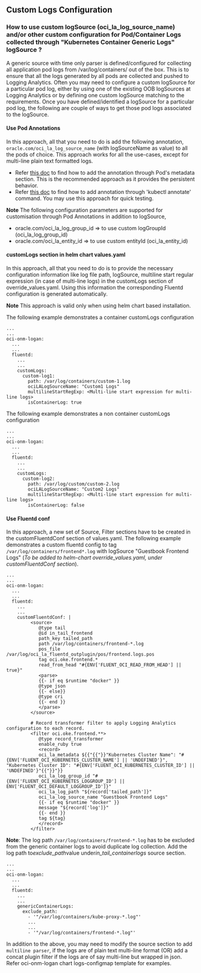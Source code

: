 ## Custom Logs Configuration

### How to use custom logSource (oci_la_log_source_name) and/or other custom configuration for Pod/Container Logs collected through "Kubernetes Container Generic Logs" logSource ?

A generic source with time only parser is defined/configured for collecting all application pod logs from /var/log/containers/ out of the box.
This is to ensure that all the logs generated by all pods are collected and pushed to Logging Analytics.
Often you may need to configure a custom logSource for a particular pod log, either by using one of the existing OOB logSources at Logging Analytics or by defining one custom logSource matching to the requirements.
Once you have defined/identified a logSource for a particular pod log, the following are couple of ways to get those pod logs associated to the logSource.

#### Use Pod Annotations

In this approach, all that you need to do is add the following annotation, `oracle.com/oci_la_log_source_name` (with logSourceName as value) to all the pods of choice.
This approach works for all the use-cases, except for multi-line plain text formatted logs.

* Refer [this doc](https://kubernetes.io/docs/concepts/overview/working-with-objects/annotations/) to find how to add the annotation through Pod's metadata section. This is the recommended approach as it provides the persistent behavior.
* Refer [this doc](https://kubernetes.io/docs/reference/generated/kubectl/kubectl-commands#annotate) to find how to add annotation through 'kubectl annotate' command. You may use this approach for quick testing.

**Note** The following configuration parameters are supported for customisation through Pod Annotations in addition to logSource,

* oracle.com/oci_la_log_group_id => to use custom logGroupId (oci_la_log_group_id)
* oracle.com/oci_la_entity_id => to use custom entityId (oci_la_entity_id)

#### customLogs section in helm chart values.yaml

In this approach, all that you need to do is to provide the necessary configuration information like log file path, logSource, multiline start regular expression (in case of multi-line logs) in the customLogs section of override_values.yaml.
Using this information the corresponding Fluentd configuration is generated automatically.

**Note** This approach is valid only when using helm chart based installation.

The following example demonstrates a container customLogs configuration

```
...
...
oci-onm-logan:
  ...
  ...
  fluentd:
    ...
    ...
    customLogs:
      custom-log1:
        path: /var/log/containers/custom-1.log
        ociLALogSourceName: "Custom1 Logs"
        multilineStartRegExp: <Multi-line start expression for multi-line logs>
        isContainerLog: true
```

The following example demonstrates a non container customLogs configuration

```
...
...
oci-onm-logan:
  ...
  ...
  fluentd:
    ...
    ...
    customLogs:
      custom-log2:
        path: /var/log/custom/custom-2.log
        ociLALogSourceName: "Custom2 Logs"
        multilineStartRegExp: <Multi-line start expression for multi-line logs>
        isContainerLog: false
```

#### Use Fluentd conf

In this approach, a new set of Source, Filter sections have to be created in the customFluentdConf section of values.yaml.
The following example demonstrates a custom fluentd config to tag `/var/log/containers/frontend*.log` with logSource "Guestbook Frontend Logs"
(*To be added to helm-chart override_values.yaml, under customFluentdConf section*).

```
...
...
oci-onm-logan:
  ...
  ...
  fluentd:
    ...
    ...
    customFluentdConf: |
         <source>
            @type tail
            @id in_tail_frontend
            path_key tailed_path
            path /var/log/containers/frontend-*.log
            pos_file /var/log/oci_la_fluentd_outplugin/pos/frontend.logs.pos
            tag oci.oke.frontend.*
            read_from_head "#{ENV['FLUENT_OCI_READ_FROM_HEAD'] || true}"
            <parse>
            {{- if eq $runtime "docker" }}
            @type json
            {{- else}}
            @type cri
            {{- end }}
            </parse>
         </source>

         # Record transformer filter to apply Logging Analytics configuration to each record.
         <filter oci.oke.frontend.**>
            @type record_transformer
            enable_ruby true
            <record>
            oci_la_metadata ${{"{{"}}"Kubernetes Cluster Name": "#{ENV['FLUENT_OCI_KUBERNETES_CLUSTER_NAME'] || 'UNDEFINED'}", "Kubernetes Cluster ID": "#{ENV['FLUENT_OCI_KUBERNETES_CLUSTER_ID'] || 'UNDEFINED'}"{{"}}"}}
            oci_la_log_group_id "#{ENV['FLUENT_OCI_KUBERNETES_LOGGROUP_ID'] || ENV['FLUENT_OCI_DEFAULT_LOGGROUP_ID']}"
            oci_la_log_path "${record['tailed_path']}"
            oci_la_log_source_name "Guestbook Frontend Logs"
            {{- if eq $runtime "docker" }}
            message "${record['log']}"
            {{- end }}
            tag ${tag}
            </record>
         </filter>
```

**Note**: The log path `/var/log/containers/frontend-*.log` has to be excluded from the generic container logs to avoid duplicate log collection. Add the log path to*exclude_path*value under*in_tail_containerlogs* source section.

```
...
...
oci-onm-logan:
  ...
  ...
  fluentd:
    ...
    ...
    genericContainerLogs:
      exclude_path:
        - '"/var/log/containers/kube-proxy-*.log"'
        ...
        ...
        - '"/var/log/containers/frontend-*.log"'
```        

In addition to the above, you may need to modify the source section to add `multiline parser`, if the logs are of plain text multi-line format (OR) add a concat plugin filter if the logs are of say multi-line but wrapped in json. Refer oci-onm-logan chart logs-configmap template for examples.
